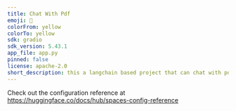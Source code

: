 ```yaml
---
title: Chat With Pdf
emoji: 🏃
colorFrom: yellow
colorTo: yellow
sdk: gradio
sdk_version: 5.43.1
app_file: app.py
pinned: false
license: apache-2.0
short_description: this a langchain based project that can chat with pdf
---
```


Check out the configuration reference at https://huggingface.co/docs/hub/spaces-config-reference
